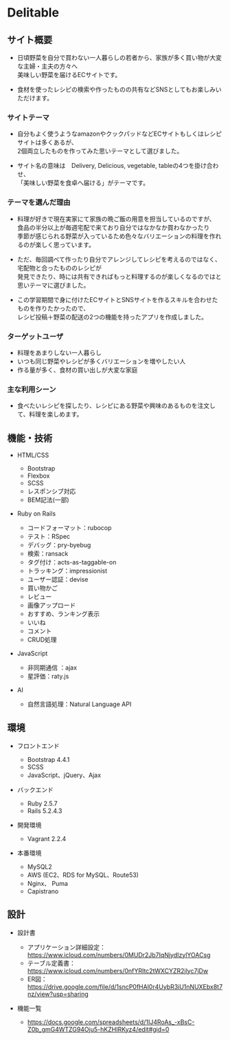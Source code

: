 # Delitable

## サイト概要
* 日頃野菜を自分で買わない一人暮らしの若者から、家族が多く買い物が大変な主婦・主夫の方々へ  
美味しい野菜を届けるECサイトです。

* 食材を使ったレシピの検索や作ったものの共有などSNSとしてもお楽しみいただけます。


### サイトテーマ
* 自分もよく使うようなamazonやクックパッドなどECサイトもしくはレシピサイトは多くあるが、  
2個両立したものを作ってみた思いテーマとして選びました。

* サイト名の意味は　Delivery, Delicious, vegetable, tableの4つを掛け合わせ、  
「美味しい野菜を食卓へ届ける」がテーマです。


### テーマを選んだ理由
* 料理が好きで現在実家にて家族の晩ご飯の用意を担当しているのですが、  
食品の半分以上が毎週宅配で来ており自分ではなかなか買わなかったり  
季節が感じられる野菜が入っているため色々なバリエーションの料理を作れるのが楽しく思っています。

- ただ、毎回調べて作ったり自分でアレンジしてレシピを考えるのではなく、宅配物と合ったもののレシピが  
発見できたり、時には共有できればもっと料理するのが楽しくなるのではと思いテーマに選びました。  

- この学習期間で身に付けたECサイトとSNSサイトを作るスキルを合わせたものを作りたかったので、  
レシピ投稿＋野菜の配送の2つの機能を持ったアプリを作成しました。


### ターゲットユーザ
* 料理をあまりしない一人暮らし
* いつも同じ野菜やレシピが多くバリエーションを増やしたい人
* 作る量が多く、食材の買い出しが大変な家庭


### 主な利用シーン
* 食べたいレシピを探したり、レシピにある野菜や興味のあるものを注文して、料理を楽しめます。

## 機能・技術
- HTML/CSS
	- Bootstrap
	- Flexbox
	- SCSS
	- レスポンシブ対応
	- BEM記法(一部)

- Ruby on Rails
	- コードフォーマット：rubocop
	- テスト：RSpec
	- デバッグ：pry-byebug
	- 検索：ransack
	- タグ付け：acts-as-taggable-on
	- トラッキング：impressionist
	- ユーザー認証：devise
	- 買い物かご
	- レビュー
	- 画像アップロード
	- おすすめ、ランキング表示
	- いいね
	- コメント
	- CRUD処理

- JavaScript
	- 非同期通信 ：ajax
	- 星評価：raty.js

- AI
	- 自然言語処理：Natural Language API

## 環境
- フロントエンド
	- Bootstrap 4.4.1
	- SCSS
	- JavaScript、jQuery、Ajax

- バックエンド
	- Ruby 2.5.7
	- Rails 5.2.4.3

- 開発環境
	- Vagrant 2.2.4

- 本番環境
	- MySQL2
	- AWS (EC2、RDS for MySQL、Route53)
	- Nginx、 Puma
	- Capistrano

## 設計

- 設計書
	- アプリケーション詳細設定：https://www.icloud.com/numbers/0MUDr2Jb7IqNjydIzylYOACsg
	- テーブル定義書：https://www.icloud.com/numbers/0nfYRItc2tWXCYZR2jlyc7jDw
	- ER図：https://drive.google.com/file/d/1sncP0fHAl0r4UybR3iU1nNUXEbx8t7nz/view?usp=sharing

- 機能一覧
	- https://docs.google.com/spreadsheets/d/1IJ4RoAs_-xBsC-Z0b_gmG4WTZG94Oju5-hKZHIRKyz4/edit#gid=0

